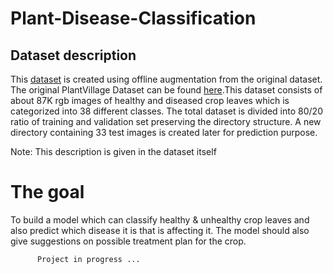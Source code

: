 # Plant-Disease-Classification

## Dataset description

This [dataset](https://www.kaggle.com/datasets/vipoooool/new-plant-diseases-dataset) is created using offline augmentation from the original dataset. The original PlantVillage Dataset can be found [here](https://github.com/spMohanty/PlantVillage-Dataset).This dataset consists of about 87K rgb images of healthy and diseased crop leaves which is categorized into 38 different classes. The total dataset is divided into 80/20 ratio of training and validation set preserving the directory structure. A new directory containing 33 test images is created later for prediction purpose.

Note: This description is given in the dataset itself


# The goal 
To build a model which can classify healthy & unhealthy crop leaves and also predict which disease it is that is affecting it. The model should also give suggestions on possible treatment plan for the crop.

          Project in progress ...
